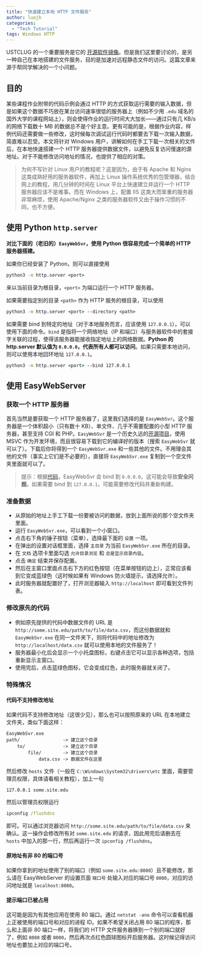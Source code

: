 ```yaml
---
title: "快速建立本地 HTTP 文件服务"
author: luojh
categories:
  - "Tech Tutorial"
tags: Windows HTTP
---
```


USTCLUG 的一个重要服务是它的 [开源软件镜像](https://mirrors.ustc.edu.cn)。但是我们这里要讨论的，是另一种自己在本地搭建的文件服务，目的是加速对远程静态文件的访问。这篇文章来源于帮同学解决的一个小问题。

## 目的

某些课程作业附带的代码示例会通过 HTTP 的方式获取运行需要的输入数据，但是如果这个数据不巧放在某台访问速率很低的服务器上（例如不少用 `.edu` 域名的国外大学的课程网站上），则会使得作业的运行时间大大加长——通过只有几 KB/s 的网络下载数十 MB 的数据总不是个好主意。更有可能的是，根据作业内容，样例代码还需要做一些修改，这时候每次调试运行代码时都要去下载一次输入数据，简直难以忍受。本文将针对 Windows 用户，讲解如何在手工下载一次相关的文件后，在本地快速搭建一个 HTTP 服务器提供数据文件，以避免反复访问慢速的源地址。对于不能修改访问地址的情况，也提供了相应的对策。

> 为何不写针对 Linux 用户的教程呢？这是因为，由于有 Apache 和 Nginx 这类成熟好用的服务器软件，再加上 Linux 操作系统优秀的包管理器，结合网上的教程，用几分钟的时间在 Linux 平台上快速建立并运行一个 HTTP 服务器应该不是难事。而在 Windows 上，配置 IIS 这类大而笨重的服务器非常麻烦，使用 Apache/Nginx 之类的服务器软件又由于操作习惯的不同，也不方便。

## 使用 Python `http.server`

**对比下面的（老旧的）`EasyWebSvr`，使用 Python 很容易完成一个简单的 HTTP 服务器搭建。**

如果你已经安装了 Python，则可以直接使用

```cmd
python3 -m http.server <port>
```

来以当前目录为根目录，`<port>` 为端口运行一个 HTTP 服务器。

如果需要指定别的目录 `<path>` 作为 HTTP 服务的根目录，可以使用

```cmd
python3 -m http.server <port> --directory <path>
```

如果需要 bind 到特定的地址（对于本地服务而言，应该使用 `127.0.0.1`），可以使用下面的命令。`bind` 是指将一个网络地址（IP 和端口）与服务器软件中的套接字关联的过程，使得该服务器能接收指定地址上的网络数据。**Python 的 http.server 默认值为 `0.0.0.0`，代表所有人都可以访问**。如果只需要本地访问，则可以使用本地回环地址 `127.0.0.1`。

```cmd
python3 -m http.server <port> --bind 127.0.0.1
```

## 使用 EasyWebServer

### 获取一个 HTTP 服务器

首先当然是要获取一个 HTTP 服务器了，这里我们选择的是 `EasyWebSvr`。这个服务器是一个体积超小（只有数十 KB）、单文件、几乎不需要配置的小型 HTTP 服务器，甚至支持 CGI 和 PHP。`EasyWebSvr` 是一个历史久远的[开源项目](https://github.com/baojianjob/EasyWebSvr)，使用 MSVC 作为开发环境，而且很容易下载到它的编译好的版本（搜索 `EasyWebSvr` 就可以了）。下载后你将得到一个 `EasyWebSvr.exe` 和一些其他的文件。不用理会其他的文件（事实上它们是不必要的），直接将 `EasyWebSvr.exe` 复制到一个空文件夹里面就可以了。

> 提示：根据[代码](https://github.com/baojianjob/EasyWebSvr/blob/796448f6b312ad0676add90024940316dfa34299/EasyWebSvr/Socket.cpp#L439)，EasyWebSvr 会 bind 到 `0.0.0.0`，这可能会导致**安全问题**。如果需要 bind 到 `127.0.0.1`，可能需要修改代码并重新构建。

### 准备数据

- 从原始的地址上手工下载一份要被访问的数据，放到上面所说的那个空文件夹里面。
- 运行 `EasyWebSvr.exe`，可以看到一个小窗口。
- 点击右下角的锤子按钮（菜单），选择最下面的 `设置` 一项。
- 在弹出的设置对话框里面，选择 `主目录` 为当前 `EasyWebSvr.exe` 所在的目录。
- 在 `文档` 选项卡里面勾选 `允许目录浏览` 和 `总是显示目录内容`。
- 点击 `确定` 结束并保存配置。
- 然后在主窗口里面点击右下方的红色按钮（在菜单按钮的边上），正常应该看到它变成蓝绿色（这时候如果有 Windows 防火墙提示，请选择允许）。
- 此时服务器就配置好了，打开浏览器输入 `http://localhost` 即可看到文件列表。

### 修改原先的代码

- 例如原先提供的代码中数据文件的 URL 是 `http://some.site.edu/path/to/file/data.csv`，而这份数据就和 `EasyWebSvr.exe` 在同一文件夹下，则将代码中的地址修改为 `http://localhost/data.csv` 就可以使用本地的文件服务了！
- 服务器最小化后会显示一个小托盘图标，右键点击它可以显示各种选项，包括重新显示主窗口。
- 使用完后，点击蓝绿色图标，它会变成红色，此时服务器就关闭了。

### 特殊情况

#### 代码不支持修改地址

如果代码不支持修改地址（这很少见），那么也可以按照原来的 URL 在本地建立文件夹，类似下面这样：

```text
EasyWebSvr.exe
path/                -> 建立这个目录
    to/              -> 建立这个目录
        file/        -> 建立这个目录
            data.csv -> 数据文件在这里
```

然后修改 `hosts` 文件（一般在 `C:\Windows\System32\drivers\etc` 里面，需要管理员权限，具体请看相关教程），加上一句

```text
127.0.0.1 some.site.edu
```

然后以管理员权限运行

```cmd
ipconfig /flushdns
```

即可。可以通过浏览器访问 `http://some.site.edu/path/to/file/data.csv` 来确认。这一操作会修改所有对 `some.site.edu` 的请求，因此用完后请删去在 `hosts` 中加入的那一行，然后再运行一次 `ipconfig /flushdns`。

#### 原地址有非 80 的端口号

如果你拿到的地址使用了别的端口（例如 `some.site.edu:8080`）且不能修改，那么请在 EasyWebServer 的设置页面 `端口号` 处输入对应的端口号 `8080`，对应的访问地址就是 `localhost:8080`。

#### 提示端口已被占用

这可能是因为有其他应用在使用 80 端口。通过 `netstat -ano` 命令可以查看机器上正被使用的端口号和对应的进程 ID。如果不希望关闭占用 80 端口的程序，那么和上面非 80 端口一样，将我们的 HTTP 文件服务器换到一个别的端口就好了，例如 `8080` 或者 `8000`，然后再次点红色圆球图标开启服务器。这时候记得访问地址也要加上对应的端口号。
